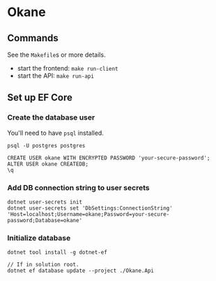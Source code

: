 # Okane
## Commands
See the `Makefile`s or more details.
- start the frontend: `make run-client`
- start the API: `make run-api`


## Set up EF Core
### Create the database user
You'll need to have `psql` installed.
```text
psql -U postgres postgres

CREATE USER okane WITH ENCRYPTED PASSWORD 'your-secure-password';
ALTER USER okane CREATEDB;
\q
```

### Add DB connection string to user secrets
```text
dotnet user-secrets init
dotnet user-secrets set 'DbSettings:ConnectionString' 'Host=localhost;Username=okane;Password=your-secure-password;Database=okane'
```

### Initialize database
```text
dotnet tool install -g dotnet-ef

// If in solution root.
dotnet ef database update --project ./Okane.Api
```
